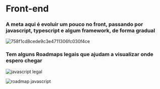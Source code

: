 # Front-end
### A meta aqui é evoluir um pouco no front, passando por javascript, typescript e algum framework, de forma gradual

![758f1cd8cede9c3e4711306fc030f4ce](https://github.com/Dry-A/Front-end/assets/112403510/825b35d2-3f39-4686-8d44-a883bcf6d03e)

### Tem alguns Roadmaps legais que ajudam a visualizar onde espero chegar

![javascript legal](https://github.com/Dry-A/Front-end/assets/112403510/bc52221e-77fb-4eb9-82b3-4f17221fd763)

![roadmap javascript](https://github.com/Dry-A/Front-end/assets/112403510/a125da1e-71a1-4092-aeb3-543c4c09d732)